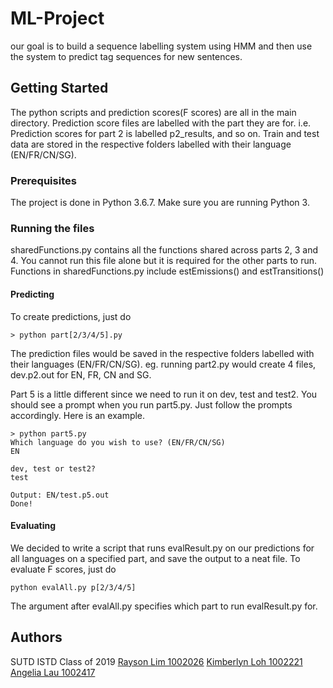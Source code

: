 # ML-Project
our goal is to build a sequence labelling system using HMM and then use the system to predict tag sequences for new sentences.

## Getting Started
The python scripts and prediction scores(F scores) are all in the main directory. Prediction score files are labelled with the part they are for. i.e. Prediction scores for part 2 is labelled p2_results, and so on. Train and test data are stored in the respective folders labelled with their language (EN/FR/CN/SG). 

### Prerequisites
The project is done in Python 3.6.7. Make sure you are running Python 3. 

### Running the files
sharedFunctions.py contains all the functions shared across parts 2, 3 and 4. You cannot run this file alone but it is required for the other parts to run. Functions in sharedFunctions.py include estEmissions() and estTransitions()

#### Predicting
To create predictions, just do

```
> python part[2/3/4/5].py
```

The prediction files would be saved in the respective folders labelled with their languages (EN/FR/CN/SG). eg. running part2.py would create 4 files, dev.p2.out for EN, FR, CN and SG. 

Part 5 is a little different since we need to run it on dev, test and test2. You should see a prompt when you run part5.py. Just follow the prompts accordingly. Here is an example.

```
> python part5.py
Which language do you wish to use? (EN/FR/CN/SG) 
EN

dev, test or test2? 
test

Output: EN/test.p5.out
Done!
```

#### Evaluating
We decided to write a script that runs evalResult.py on our predictions for all languages on a specified part, and save the output to a neat file. To evaluate F scores, just do

```
python evalAll.py p[2/3/4/5]
```

The argument after evalAll.py specifies which part to run evalResult.py for. 

## Authors
SUTD ISTD Class of 2019
[Rayson Lim 1002026](https://github.com/nosyarlin)
[Kimberlyn Loh 1002221](https://github.com/kimb3rlyn)
[Angelia Lau 1002417](https://github.com/angelialau)

